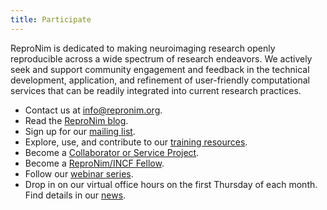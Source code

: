 ```yaml
---
title: Participate
---
```


ReproNim is dedicated to making neuroimaging research openly reproducible across a wide spectrum of research endeavors.
We actively seek and support community engagement and feedback in the technical development, application, and refinement of user-friendly computational services that can be readily integrated into current research practices.

- Contact us at info@repronim.org.
- Read the [ReproNim blog](https://reprodev.wordpress.com/category/article/).
- Sign up for our [mailing list](https://www.nitrc.org/mailman/listinfo/repronim-announcement).
- Explore, use, and contribute to our [training resources](/resources/training/).
- Become a [Collaborator or Service Project](/about/collaborators/).
- Become a [ReproNim/INCF Fellow](/fellowship/).
- Follow our [webinar series](/about/webinars/).
- Drop in on our virtual office hours on the first Thursday of each month.  Find details in our [news](/about/news/).
